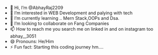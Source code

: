 - 👋 Hi, I’m @AbhayRaj2209
- 👀 I’m interested in WEB Development and palying with tech
- 🌱 I’m currently learning .. Mern Stack,OOPs and Dsa.
- 💞️ I’m looking to collaborate on Fang Companies
- 📫 How to reach me you search me on linked in and on instagram too abhay__3051
- 😄 Pronouns: He/Him
- ⚡ Fun fact: Starting this coding journey hm....

<!---
AbhayRaj2209/AbhayRaj2209 is a ✨ special ✨ repository because its `README.md` (this file) appears on your GitHub profile.
You can click the Preview link to take a look at your changes.
--->
